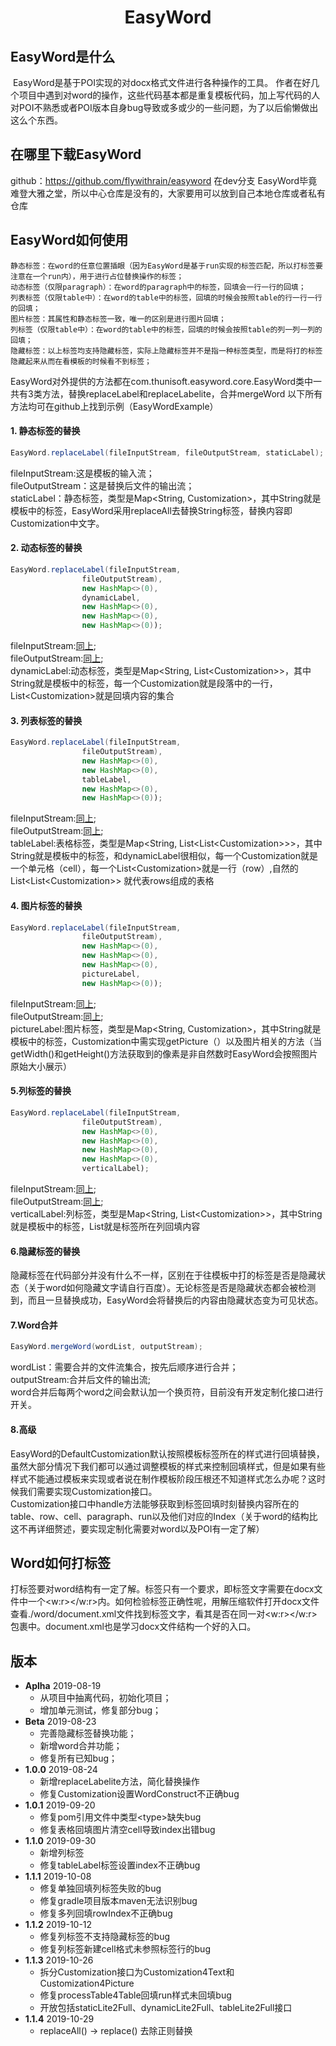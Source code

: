 # **<center>EasyWord</center>**


## EasyWord是什么
​	EasyWord是基于POI实现的对docx格式文件进行各种操作的工具。
​	作者在好几个项目中遇到对word的操作，这些代码基本都是重复模板代码，加上写代码的人对POI不熟悉或者POI版本自身bug导致或多或少的一些问题，为了以后偷懒做出这么个东西。

## 在哪里下载EasyWord
github：https://github.com/flywithrain/easyword	在dev分支
EasyWord毕竟难登大雅之堂，所以中心仓库是没有的，大家要用可以放到自己本地仓库或者私有仓库

## EasyWord如何使用
	静态标签：在word的任意位置插眼（因为EasyWord是基于run实现的标签匹配，所以打标签要注意在一个run内），用于进行占位替换操作的标签；
	动态标签（仅限paragraph）：在word的paragraph中的标签，回填会一行一行的回填；
	列表标签（仅限table中）：在word的table中的标签，回填的时候会按照table的行一行一行的回填；
	图片标签：其属性和静态标签一致，唯一的区别是进行图片回填；
	列标签（仅限table中）：在word的table中的标签，回填的时候会按照table的列一列一列的回填；
	隐藏标签：以上标签均支持隐藏标签，实际上隐藏标签并不是指一种标签类型，而是将打的标签隐藏起来从而在看模板的时候看不到标签；

EasyWord对外提供的方法都在com.thunisoft.easyword.core.EasyWord类中一共有3类方法，替换replaceLabel和replaceLabelite，合并mergeWord
以下所有方法均可在github上找到示例（EasyWordExample）

#### 1. 静态标签的替换

```java
EasyWord.replaceLabel(fileInputStream, fileOutputStream, staticLabel);
```
<span id="in">fileInputStream:这是模板的输入流；</span>  
<span id="ou">fileOutputStream：这是替换后文件的输出流；</span>  
staticLabel：静态标签，类型是Map<String, Customization>，其中String就是模板中的标签，EasyWord采用replaceAll去替换String标签，替换内容即Customization中文字。  

#### 2. 动态标签的替换

```java
EasyWord.replaceLabel(fileInputStream,
                fileOutputStream),
                new HashMap<>(0),
                dynamicLabel,
                new HashMap<>(0),
                new HashMap<>(0),
                new HashMap<>(0));
```
fileInputStream:<a href="#in">同上</a>;  
fileOutputStream:<a href="ou">同上</a>;  
dynamicLabel:动态标签，类型是Map<String, List\<Customization>>，其中String就是模板中的标签，每一个Customization就是段落中的一行，List\<Customization>就是回填内容的集合

#### 3. 列表标签的替换

```java
EasyWord.replaceLabel(fileInputStream,
                fileOutputStream),
                new HashMap<>(0),
                new HashMap<>(0),
                tableLabel,
                new HashMap<>(0),
                new HashMap<>(0));
```
fileInputStream:<a href="#in">同上</a>;  
fileOutputStream:<a href="ou">同上</a>;  
tableLabel:表格标签，类型是Map<String, List<List\<Customization>>>，其中String就是模板中的标签，和dynamicLabel很相似，每一个Customization就是一个单元格（cell），每一个List\<Customization>就是一行（row）,自然的List<List\<Customization>> 就代表rows组成的表格  

#### 4. 图片标签的替换

```java
EasyWord.replaceLabel(fileInputStream,
                fileOutputStream),
                new HashMap<>(0),
                new HashMap<>(0),
                new HashMap<>(0),
                pictureLabel,
                new HashMap<>(0));
```
fileInputStream:<a href="#in">同上</a>;  
fileOutputStream:<a href="ou">同上</a>;  
pictureLabel:图片标签，类型是Map<String, Customization>，其中String就是模板中的标签，Customization中需实现getPicture（）以及图片相关的方法（当getWidth()和getHeight()方法获取到的像素是非自然数时EasyWord会按照图片原始大小展示）  

#### 5.列标签的替换
```java
EasyWord.replaceLabel(fileInputStream,
                fileOutputStream),
                new HashMap<>(0),
                new HashMap<>(0),
                new HashMap<>(0),
                new HashMap<>(0),
                verticalLabel);
```
fileInputStream:<a href="#in">同上</a>;  
fileOutputStream:<a href="ou">同上</a>;  
verticalLabel:列标签，类型是Map<String, List\<Customization\>>，其中String就是模板中的标签，List就是标签所在列回填内容  

#### 6.隐藏标签的替换
隐藏标签在代码部分并没有什么不一样，区别在于往模板中打的标签是否是隐藏状态（关于word如何隐藏文字请自行百度）。无论标签是否是隐藏状态都会被检测到，而且一旦替换成功，EasyWord会将替换后的内容由隐藏状态变为可见状态。

#### 7.Word合并
```java
EasyWord.mergeWord(wordList, outputStream);
```
wordList：需要合并的文件流集合，按先后顺序进行合并；  
outputStream:合并后文件的输出流;  
word合并后每两个word之间会默认加一个换页符，目前没有开发定制化接口进行开关。  

#### 8.高级

EasyWord的DefaultCustomization默认按照模板标签所在的样式进行回填替换，虽然大部分情况下我们都可以通过调整模板的样式来控制回填样式，但是如果有些样式不能通过模板来实现或者说在制作模板阶段压根还不知道样式怎么办呢？这时候我们需要实现Customization接口。  
Customization接口中handle方法能够获取到标签回填时刻替换内容所在的table、row、cell、paragraph、run以及他们对应的Index（关于word的结构比这不再详细赘述，要实现定制化需要对word以及POI有一定了解）

## Word如何打标签
打标签要对word结构有一定了解。标签只有一个要求，即标签文字需要在docx文件中一个<w:r></w:r>内。如何检验标签正确性呢，用解压缩软件打开docx文件查看./word/document.xml文件找到标签文字，看其是否在同一对<w:r></w:r>包裹中。document.xml也是学习docx文件结构一个好的入口。

## 版本

- **Aplha** 2019-08-19
	* 从项目中抽离代码，初始化项目；
	* 增加单元测试，修复部分bug；
- **Beta** 2019-08-23
	* 完善隐藏标签替换功能；
	* 新增word合并功能；
	* 修复所有已知bug；
- **1.0.0** 2019-08-24
	* 新增replaceLabelite方法，简化替换操作
	* 修复Customization设置WordConstruct不正确bug
- **1.0.1** 2019-09-20
  - 修复pom引用文件中类型\<type\>缺失bug
  - 修复表格回填图片清空cell导致index出错bug
- **1.1.0** 2019-09-30
  - 新增列标签
  - 修复tableLabel标签设置index不正确bug
- **1.1.1** 2019-10-08 
  - 修复单独回填列标签失败的bug
  - 修复gradle项目版本maven无法识别bug
  - 修复多列回填rowIndex不正确bug
- **1.1.2** 2019-10-12
  - 修复列标签不支持隐藏标签的bug
  - 修复列标签新建cell格式未参照标签行的bug
- **1.1.3** 2019-10-26 
  - 拆分Customization接口为Customization4Text和Customization4Picture
  - 修复processTable4Table回填run样式未回填bug
  - 开放包括staticLite2Full、dynamicLite2Full、tableLite2Full接口
- **1.1.4** 2019-10-29 
  - replaceAll() -> replace() 去除正则替换
